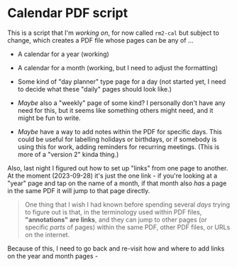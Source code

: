# Calendar PDF script

This is a script that I'm *working on*, for now called `rm2-cal` but subject to change, which creates a PDF file whose pages can be any of ...

* A calendar for a year (working)

* A calendar for a month (working, but I need to adjust the formatting)

* Some kind of "day planner" type page for a day (not started yet, I need to decide what these "daily" pages should look like.)

* *Maybe* also a "weekly" page of some kind? I personally don't have any need for this, but it seems like something others might need, and it might be fun to write.

* *Maybe* have a way to add notes within the PDF for specific days. This could be useful for labelling holidays or birthdays, or if somebody is using this for work, adding reminders for recurring meetings. (This is more of a "version 2" kinda thing.)

Also, last night I figured out how to set up "links" from one page to another. At the moment (2023-09-28) it's just the one link - if you're looking at a "year" page and tap on the name of a month, if that month also *has* a page in the same PDF it will jump to that page directly.

> One thing that I wish I had known before spending several *days* trying to figure out is that, in the terminology used within PDF files, **"annotations" are links**, and they can jump to other pages (or specific *parts* of pages) within the same PDF, other PDF files, or URLs on the internet.

Because of this, I need to go back and re-visit how and where to add links on the year and month pages -
